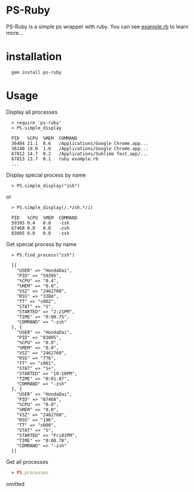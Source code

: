 
# PS-Ruby

PS-Ruby is a simple ps wrapper with ruby. You can see [example.rb](example.rb) to learn more...

# installation

```
  gem install ps-ruby
```

# Usage

Display all processes

```
  > require 'ps-ruby'
  > PS.simple_display
```

```
  PID   %CPU  %MEM  COMMAND
  36484 21.1  0.6   /Applications/Google Chrome.app...
  36140 19.0  1.0   /Applications/Google Chrome.app...
  67812 14.7  0.2   /Applications/Sublime Text.app/...
  67813 13.7  0.1   ruby example.rb
  ...
```

Display special process by name

```
  > PS.simple_display("zsh")
```

or 

```
  > PS.simple_display(/.*zsh.*/i)
```

```
  PID   %CPU  %MEM  COMMAND
  59395 0.4   0.0   -zsh
  67468 0.0   0.0   -zsh
  83005 0.0   0.0   -zsh
```

Get special process by name


```
  > PS.find_process("zsh")
```

```
  [{
    "USER" => "HondaDai", 
    "PID" => "59395", 
    "%CPU" => "0.4", 
    "%MEM" => "0.0", 
    "VSZ" => "2462760", 
    "RSS" => "3308", 
    "TT" => "s002", 
    "STAT" => "S", 
    "STARTED" => "2:21PM", 
    "TIME" => "0:00.75", 
    "COMMAND" => "-zsh"
  }, {
    "USER" => "HondaDai", 
    "PID" => "83005", 
    "%CPU" => "0.0", 
    "%MEM" => "0.0", 
    "VSZ" => "2462760", 
    "RSS" => "776", 
    "TT" => "s001", 
    "STAT" => "S+", 
    "STARTED" => "10:10PM", 
    "TIME" => "0:01.07", 
    "COMMAND" => "-zsh"
  }, {
    "USER" => "HondaDai", 
    "PID" => "67468", 
    "%CPU" => "0.0", 
    "%MEM" => "0.0", 
    "VSZ" => "2462760", 
    "RSS" => "196", 
    "TT" => "s000", 
    "STAT" => "S", 
    "STARTED" => "Fri03PM", 
    "TIME" => "0:00.78", 
    "COMMAND" => "-zsh"
  }]
```

Get all processes

```ruby
  > PS.processes
```

omitted
